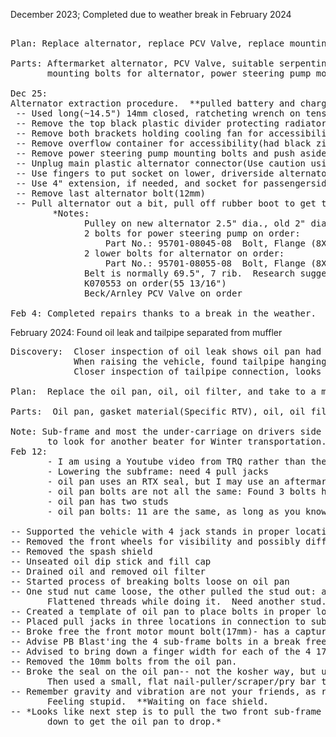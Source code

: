 December 2023; Completed due to weather break in February 2024
<pre> 
Plan: Replace alternator, replace PCV Valve, replace mounting bolts, bypass AC Compressor

Parts: Aftermarket alternator, PCV Valve, suitable serpentine belt, 
       mounting bolts for alternator, power steering pump mounting bolts, zip ties
  
Dec 25: 
Alternator extraction procedure.  **pulled battery and charged it, otherwise, disconnect from circuit.
 -- Used long(~14.5") 14mm closed, ratcheting wrench on tensioner bolt to pull serpentine belt off ps pump
 -- Remove the top black plastic divider protecting radiator/fan: should be fastened by snap pins(removal tool is advised)
 -- Remove both brackets holding cooling fan for accessibility(10mm)
 -- Remove overflow container for accessibility(had black zip tie holding it)
 -- Remove power steering pump mounting bolts and push aside(12mm)
 -- Unplug main plastic alternator connector(Use caution using channel locks)
 -- Use fingers to put socket on lower, driverside alternator mounting bolt head and then rachet off(12mm)
 -- Use 4" extension, if needed, and socket for passengerside, lower alternator bolt(12mm)
 -- Remove last alternator bolt(12mm)
 -- Pull alternator out a bit, pull off rubber boot to get to 10mm nut and take it off to remove the alternator.
        *Notes:
              Pulley on new alternator 2.5" dia., old 2" dia. 
              2 bolts for power steering pump on order: 
                  Part No.: 95701-08045-08  Bolt, Flange (8X45)
              2 lower bolts for alternator on order:
                  Part No.: 95701-08055-08  Bolt, Flange (8X55)
              Belt is normally 69.5", 7 rib.  Research suggests K070553 belt "should" work for AC bypass
              K070553 on order(55 13/16")
              Beck/Arnley PCV Valve on order 
       
Feb 4: Completed repairs thanks to a break in the weather.  No issues with belt and larger alt pulley.
</pre>

February 2024: Found oil leak and tailpipe separated from muffler
<pre>
Discovery:  Closer inspection of oil leak shows oil pan had rusted through: needs replaced.
            When raising the vehicle, found tailpipe hanging by rubber hanger.
            Closer inspection of tailpipe connection, looks like it slipped from clamps, but severely rusted.

Plan:  Replace the oil pan, oil, oil filter, and take to a muffler shop for further tailpipe choices. 

Parts:  Oil pan, gasket material(Specific RTV), oil, oil filter(oil pan bolts, studs[flattened a stud already,lol])   

Note: Sub-frame and most the under-carriage on drivers side is pretty rusted.  Will probably be in my best interest
       to look for another beater for Winter transportation.
Feb 12:
       - I am using a Youtube video from TRQ rather than the service manual
       - Lowering the subframe: need 4 pull jacks
       - oil pan uses an RTX seal, but I may use an aftermarket gasket depending on thickness.
       - oil pan bolts are not all the same: Found 3 bolts holding oil pan at crankshaft area are different.
       - oil pan has two studs
       - oil pan bolts: 11 are the same, as long as you know where the studs go, the difference is minimal.
       
-- Supported the vehicle with 4 jack stands in proper locations.
-- Removed the front wheels for visibility and possibly different angles to work
-- Removed the spash shield
-- Unseated oil dip stick and fill cap
-- Drained oil and removed oil filter
-- Started process of breaking bolts loose on oil pan
-- One stud nut came loose, the other pulled the stud out: attempted to break nut from stud. 
       Flattened threads while doing it.  Need another stud.  Figured I would track bolts down for purchase.
-- Created a template of oil pan to place bolts in proper location as I wait for tools and parts. 
-- Placed pull jacks in three locations in connection to sub-frame- two on flat areas near the back and one under front
-- Broke free the front motor mount bolt(17mm)- has a capture nut on other side.  Use PB Blaster or comparable to remove bolt
-- Advise PB Blast'ing the 4 sub-frame bolts in a break free, squirt, run it back up and then back down
-- Advised to bring down a finger width for each of the 4 17mm bolts in sub-frame corners
-- Removed the 10mm bolts from the oil pan.
-- Broke the seal on the oil pan-- not the kosher way, but used a pry bar on the oil pan edge exposed to get a gap.
       Then used a small, flat nail-puller/scraper/pry bar to separate the pan.  Pan did not drop past the sub-frame.
-- Remember gravity and vibration are not your friends, as rust dropped past my safety glasses and into my eye.  
       Feeling stupid.  **Waiting on face shield.
-- *Looks like next step is to pull the two front sub-frame bolts out since oil pan did not drop, and pry the sub-frame 
       down to get the oil pan to drop.*

       
</pre>
